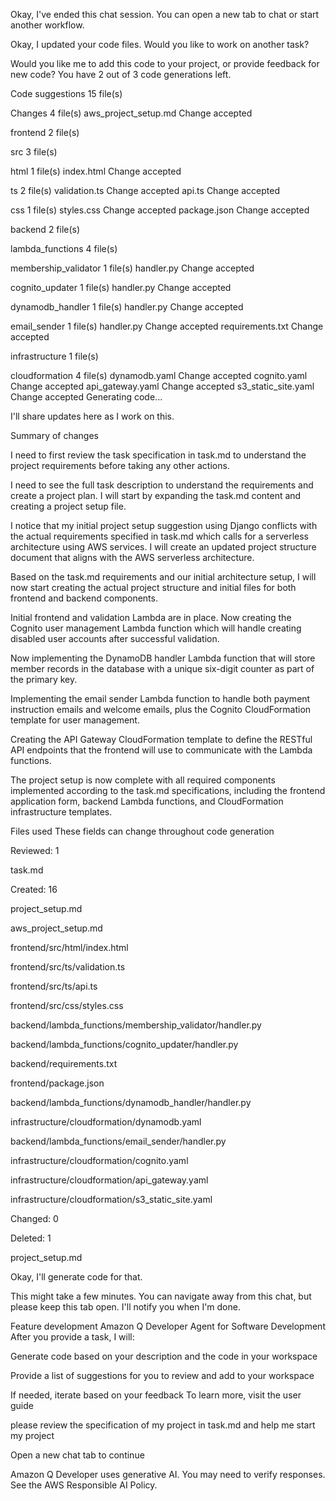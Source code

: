
Okay, I've ended this chat session. You can open a new tab to chat or start another workflow.

Okay, I updated your code files. Would you like to work on another task?

Would you like me to add this code to your project, or provide feedback for new code? You have 2 out of 3 code generations left.

Code suggestions
15 file(s)

Changes
4 file(s)
aws_project_setup.md
Change accepted

frontend
2 file(s)

src
3 file(s)

html
1 file(s)
index.html
Change accepted

ts
2 file(s)
validation.ts
Change accepted
api.ts
Change accepted

css
1 file(s)
styles.css
Change accepted
package.json
Change accepted

backend
2 file(s)

lambda_functions
4 file(s)

membership_validator
1 file(s)
handler.py
Change accepted

cognito_updater
1 file(s)
handler.py
Change accepted

dynamodb_handler
1 file(s)
handler.py
Change accepted

email_sender
1 file(s)
handler.py
Change accepted
requirements.txt
Change accepted

infrastructure
1 file(s)

cloudformation
4 file(s)
dynamodb.yaml
Change accepted
cognito.yaml
Change accepted
api_gateway.yaml
Change accepted
s3_static_site.yaml
Change accepted
Generating code...

I'll share updates here as I work on this.

Summary of changes

I need to first review the task specification in task.md to understand the project requirements before taking any other actions.

I need to see the full task description to understand the requirements and create a project plan. I will start by expanding the task.md content and creating a project setup file.

I notice that my initial project setup suggestion using Django conflicts with the actual requirements specified in task.md which calls for a serverless architecture using AWS services. I will create an updated project structure document that aligns with the AWS serverless architecture.

Based on the task.md requirements and our initial architecture setup, I will now start creating the actual project structure and initial files for both frontend and backend components.

Initial frontend and validation Lambda are in place. Now creating the Cognito user management Lambda function which will handle creating disabled user accounts after successful validation.

Now implementing the DynamoDB handler Lambda function that will store member records in the database with a unique six-digit counter as part of the primary key.

Implementing the email sender Lambda function to handle both payment instruction emails and welcome emails, plus the Cognito CloudFormation template for user management.

Creating the API Gateway CloudFormation template to define the RESTful API endpoints that the frontend will use to communicate with the Lambda functions.

The project setup is now complete with all required components implemented according to the task.md specifications, including the frontend application form, backend Lambda functions, and CloudFormation infrastructure templates.

Files used
These fields can change throughout code generation

Reviewed: 1

task.md

Created: 16

project_setup.md

aws_project_setup.md

frontend/src/html/index.html

frontend/src/ts/validation.ts

frontend/src/ts/api.ts

frontend/src/css/styles.css

backend/lambda_functions/membership_validator/handler.py

backend/lambda_functions/cognito_updater/handler.py

backend/requirements.txt

frontend/package.json

backend/lambda_functions/dynamodb_handler/handler.py

infrastructure/cloudformation/dynamodb.yaml

backend/lambda_functions/email_sender/handler.py

infrastructure/cloudformation/cognito.yaml

infrastructure/cloudformation/api_gateway.yaml

infrastructure/cloudformation/s3_static_site.yaml

Changed: 0

Deleted: 1

project_setup.md

Okay, I'll generate code for that.

This might take a few minutes. You can navigate away from this chat, but please keep this tab open. I'll notify you when I'm done.

Feature development
Amazon Q Developer Agent for Software Development
After you provide a task, I will:

Generate code based on your description and the code in your workspace

Provide a list of suggestions for you to review and add to your workspace

If needed, iterate based on your feedback To learn more, visit the user guide

please review the specification of my project in task.md and help me start my project

 
Open a new chat tab to continue

Amazon Q Developer uses generative AI. You may need to verify responses. See the AWS Responsible AI Policy.

